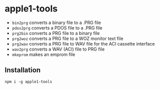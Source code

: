 # apple1-tools

- `bin2prg` converts a binary file to a .PRG file
- `pdos2prg` converts a PDOS file to a .PRG file
- `prg2bin` converts a PRG file to a binary file
- `prg2woz` converts a PRG file to a WOZ monitor text file 
- `prg2wav` converts a PRG file to WAV file for the ACI cassette interface
- `wav2prg` converts a WAV (ACI) file to PRG file
- `mkeprom` makes an emprom file

## Installation

```
npm i -g apple1-tools
```

